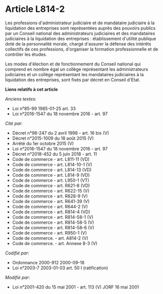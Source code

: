 # Article L814-2

Les professions d'administrateur judiciaire et de mandataire judiciaire à la liquidation des entreprises sont représentées
auprès des pouvoirs publics par un Conseil national des administrateurs judiciaires et des mandataires judiciaires à la
liquidation des entreprises : établissement d'utilité publique doté de la personnalité morale, chargé d'assurer la défense
des intérêts collectifs de ces professions, d'organiser la formation professionnelle et de contrôler les études.

Les modes d'élection et de fonctionnement du Conseil national qui comprend en nombre égal un collège représentant les
administrateurs judiciaires et un collège représentant les mandataires judiciaires à la liquidation des entreprises, sont
fixés par décret en Conseil d'Etat.

**Liens relatifs à cet article**

_Anciens textes_:

  - Loi n°85-99 1985-01-25 art. 33
  - Loi n°2016-1547 du 18 novembre 2016 - art. 97

_Cité par_:

  - Décret n°98-247 du 2 avril 1998 - art. 16 bis (V)
  - Décret n°2015-1009 du 18 août 2015 (V)
  - Arrêté du 1er octobre 2015 (V)
  - Loi n°2016-1547 du 18 novembre 2016 - art. 97
  - Décret n°2018-452 du 5 juin 2018 - art. 11
  - Code de commerce - art. L811-11 (VD)
  - Code de commerce - art. L814-10-1 (V)
  - Code de commerce - art. L814-13 (VD)
  - Code de commerce - art. L814-9 (VD)
  - Code de commerce - art. L950-1 (VT)
  - Code de commerce - art. R621-8 (VD)
  - Code de commerce - art. R622-15 (V)
  - Code de commerce - art. R628-9 (V)
  - Code de commerce - art. R641-39 (V)
  - Code de commerce - art. R644-2 (V)
  - Code de commerce - art. R814-4 (VD)
  - Code de commerce - art. R814-58-1 (V)
  - Code de commerce - art. R814-58-5 (V)
  - Code de commerce - art. R814-58-6 (V)
  - Code de commerce - art. R950-1 (V)
  - Code de commerce. - art. A814-2 (V)
  - Code de commerce. - art. Annexe 8-3 (V)

_Codifié par_:

  - Ordonnance 2000-912 2000-09-18
  - Loi n°2003-7 2003-01-03 art. 50 I (ratification)

_Modifié par_:

  - Loi n°2001-420 du 15 mai 2001 - art. 113 (V) JORF 16 mai 2001
